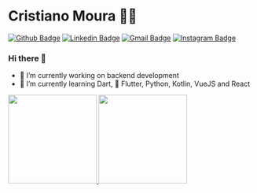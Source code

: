 # Cristiano Moura :man_technologist:
[![Github Badge](https://img.shields.io/badge/-Github-000?style=flat-square&logo=Github&logoColor=white&link=https://github.com/cristiano230981)](https://github.com/cristiano230981)
[![Linkedin Badge](https://img.shields.io/badge/-LinkedIn-blue?style=flat-square&logo=Linkedin&logoColor=white&link=https://www.linkedin.com/in/critiano-moura-aa-595997/)](https://www.linkedin.com/in/critiano-moura-aa-595997/)
[![Gmail Badge](https://img.shields.io/badge/-Gmail-c14438?style=flat-square&logo=Gmail&logoColor=white&link=mailto:vbscristiano@gmail.com)](mailto:vbscristiano@gmail.com)
[![Instagram Badge](https://img.shields.io/badge/-Instagram-C13584?style=flat-square&labelColor=C13584&logo=instagram&logoColor=white&link=https://www.instagram.com/codepwr/)](https://www.instagram.com/cf.mour/)

### Hi there 👋

- 🔭 I’m currently working on backend development
- 🌱 I’m currently learning Dart, 💙 Flutter, Python, Kotlin, VueJS and React

<div>
  <a href="https://github.com/cristiano230981">
    <img height="180em" src="https://github-readme-stats.vercel.app/api?username=cristiano230981&show_icons=true&theme=dark&include_all_commits=true&count_private=true&include_orgs=true"/>
    <img height="180em" src="https://github-readme-stats.vercel.app/api/top-langs/?username=cristiano230981&layout=compact&langs_count=9&theme=dark"/>
  </a>
</div>

<!--
**cristiano230981/cristiano230981** is a ✨ _special_ ✨ repository because its `README.md` (this file) appears on your GitHub profile.

Here are some ideas to get you started:

- 🔭 I’m currently working on ...
- 🌱 I’m currently learning ...
- 👯 I’m looking to collaborate on ...
- 🤔 I’m looking for help with ...
- 💬 Ask me about ...
- 📫 How to reach me: ...
- 😄 Pronouns: ...
- ⚡ Fun fact: ...
-->

